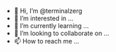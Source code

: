 - 👋 Hi, I’m @terminalzerg
- 👀 I’m interested in ...
- 🌱 I’m currently learning ...
- 💞️ I’m looking to collaborate on ...
- 📫 How to reach me ...

<!---
terminalzerg/terminalzerg is a ✨ special ✨ repository because its `README.md` (this file) appears on your GitHub profile.
You can click the Preview link to take a look at your changes.
--->
